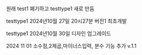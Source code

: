 원래 test1 폐기하고 testtype1 새로 만듬 

testtype1 2024년10월 27일 20시27분 버전1 최초개발 

 testtype1 2024년10월 30일 디자인 업그레이드

2024 11 01 소수점,2제곱,마이너스입력, 분수 기능 추가 v.1.1
